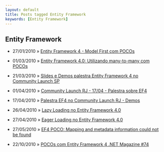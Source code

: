```yaml
---
layout: default
title: Posts tagged Entity Framework
keywords: [Entity Framework]
---
```

<h2 class="category">Entity Framework</h2>
<ul class="posts">
<li>
<p>
<span class="date">27/01/2010</span> &raquo; 
<a href="/blog/entity-framework-4-model-first-com-pocos">Entity Framework 4 - Model First com POCOs</a>
</p>
</li> 
<li>
<p>
<span class="date">01/03/2010</span> &raquo; 
<a href="/blog/entity-framework-4-0-utilizando-many-to-many-com-pocos">Entity Framework 4.0: Utilizando many-to-many com POCOs</a>
</p>
</li> 
<li>
<p>
<span class="date">21/03/2010</span> &raquo; 
<a href="/blog/slides-e-demos-palestra-entity-framework-4-no-community-launch-sp">Slides e Demos palestra Entity Framework 4 no Community Launch SP</a>
</p>
</li> 
<li>
<p>
<span class="date">01/04/2010</span> &raquo; 
<a href="/blog/community-launch-rj-1704-palestra-sobre-ef4">Community Launch RJ - 17/04 - Palestra sobre EF4</a>
</p>
</li> 
<li>
<p>
<span class="date">17/04/2010</span> &raquo; 
<a href="/blog/palestra-ef4-no-community-launch-rj-demos">Palestra EF4 no Community Launch RJ - Demos</a>
</p>
</li> 
<li>
<p>
<span class="date">26/04/2010</span> &raquo; 
<a href="/blog/lazy-loading-no-entity-framework-4-0">Lazy Loading no Entity Framework 4.0</a>
</p>
</li> 
<li>
<p>
<span class="date">27/04/2010</span> &raquo; 
<a href="/blog/eager-loading-no-entity-framework-4-0">Eager Loading no Entity Framework 4.0 </a>
</p>
</li> 
<li>
<p>
<span class="date">27/05/2010</span> &raquo; 
<a href="/blog/ef4-poco-mapping-and-metadata-information-could-not-be-found">EF4 POCO: Mapping and metadata information could not be found</a>
</p>
</li> 
<li>
<p>
<span class="date">22/10/2010</span> &raquo; 
<a href="/blog/pocos-com-entity-framework-4-passo-a-passo-net-magazine-74">POCOs com Entity Framework 4 .NET Magazine #74</a>
</p>
</li> 
</ul>
